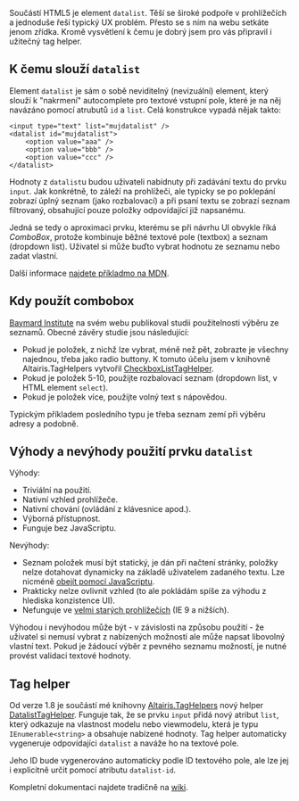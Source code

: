 <!-- dcterms:title = DATALIST - zapomenutý HTML5 element -->
<!-- dcterms:abstract = Součástí HTML5 je element datalist. Těší se široké podpoře v prohlížečích a jednoduše řeší typický UX problém. Přesto se s ním na webu setkáte jenom zřídka. Kromě vysvětlení k čemu je dobrý jsem pro vás připravil i užitečný tag helper. -->
<!-- dcterms:creator = Michal Altair Valášek -->
<!-- x4w:coverUrl = /cover-pictures/20200516-datalist.jpg -->
<!-- x4w:pictureUrl = /perex-pictures/20200516-datalist.png -->
<!-- x4w:pictureWidth = 150 -->
<!-- x4w:pictureHeight = 150 -->
<!-- x4w:category = IT -->
<!-- dcterms:dateAccepted = 2020-05-16 -->

Součástí HTML5 je element `datalist`. Těší se široké podpoře v prohlížečích a jednoduše řeší typický UX problém. Přesto se s ním na webu setkáte jenom zřídka. Kromě vysvětlení k čemu je dobrý jsem pro vás připravil i užitečný tag helper.

## K čemu slouží `datalist`

Element `datalist` je sám o sobě neviditelný (nevizuální) element, který slouží k "nakrmení" autocomplete pro textové vstupní pole, které je na něj navázáno pomocí atrubutů `id` a `list`. Celá konstrukce vypadá nějak takto:

    <input type="text" list="mujdatalist" />
    <datalist id="mujdatalist">
        <option value="aaa" />
        <option value="bbb" />
        <option value="ccc" />
    </datalist>

Hodnoty z `datalist`u budou uživateli nabídnuty při zadávání textu do prvku `input`. Jak konkrétně, to záleží na prohlížeči, ale typicky se po poklepání zobrazí úplný seznam (jako rozbalovací) a při psaní textu se zobrazí seznam filtrovaný, obsahující pouze položky odpovídající již napsanému.

Jedná se tedy o aproximaci prvku, kterému se při návrhu UI obvykle říká _ComboBox_, protože kombinuje běžné textové pole (textbox) a seznam (dropdown list). Uživatel si může buďto vybrat hodnotu ze seznamu nebo zadat vlastní.

Další informace [najdete příkladmo na MDN](https://developer.mozilla.org/en-US/docs/Web/HTML/Element/datalist).

## Kdy použít combobox

[Baymard Institute](https://baymard.com/blog/drop-down-usability) na svém webu publikoval studii použitelnosti výběru ze seznamů. Obecné závěry studie jsou následující:

* Pokud je položek, z nichž lze vybrat, méně než pět, zobrazte je všechny najednou, třeba jako radio buttony. K tomuto účelu jsem v knihovně Altairis.TagHelpers vytvořil [CheckboxListTagHelper](https://github.com/ridercz/Altairis.TagHelpers/wiki/CheckboxListTagHelper).
* Pokud je položek 5-10, použijte rozbalovací seznam (dropdown list, v HTML element `select`).
* Pokud je položek více, použijte volný text s nápovědou.

Typickým příkladem posledního typu je třeba seznam zemí při výběru adresy a podobně.

## Výhody a nevýhody použití prvku `datalist`

Výhody:

* Triviální na použití.
* Nativní vzhled prohlížeče.
* Nativní chování (ovládání z klávesnice apod.).
* Výborná přístupnost.
* Funguje bez JavaScriptu.

Nevýhody:

* Seznam položek musí být statický, je dán při načtení stránky, položky nelze dotahovat dynamicky na základě uživatelem zadaného textu. Lze nicméně [obejít pomocí JavaScriptu](https://www.raymondcamden.com/2012/06/14/example-of-a-dynamic-html5-datalist-control).
* Prakticky nelze ovlivnit vzhled (to ale pokládám spíše za výhodu z hlediska konzistence UI).
* Nefunguje ve [velmi starých prohlížečích](https://caniuse.com/#search=datalist) (IE 9 a nižších).

Výhodou i nevýhodou může být - v závislosti na způsobu použití - že uživatel si nemusí vybrat z nabízených možností ale může napsat libovolný vlastní text. Pokud je žádoucí výběr z pevného seznamu možností, je nutné provést validaci textové hodnoty.

## Tag helper

Od verze 1.8 je součástí mé knihovny [Altairis.TagHelpers](https://github.com/ridercz/Altairis.TagHelpers) nový helper [DatalistTagHelper](https://github.com/ridercz/Altairis.TagHelpers/wiki/DatalistTagHelper). Funguje tak, že se prvku `input` přidá nový atribut `list`, který odkazuje na vlastnost modelu nebo viewmodelu, která je typu `IEnumerable<string>` a obsahuje nabízené hodnoty. Tag helper automaticky vygeneruje odpovídajíci `datalist` a naváže ho na textové pole. 

Jeho ID bude vygenerováno automaticky podle ID textového pole, ale lze jej i explicitně určit pomocí atributu `datalist-id`.

Kompletní dokumentaci najdete tradičně na [wiki](https://github.com/ridercz/Altairis.TagHelpers/wiki/DatalistTagHelper).